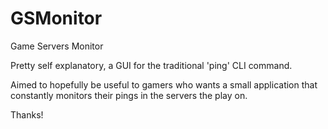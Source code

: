 # GSMonitor
Game Servers Monitor

Pretty self explanatory, a GUI for the traditional 'ping' CLI command.

Aimed to hopefully be useful to gamers who wants a small application that constantly monitors their pings in the servers the play on.

Thanks!
